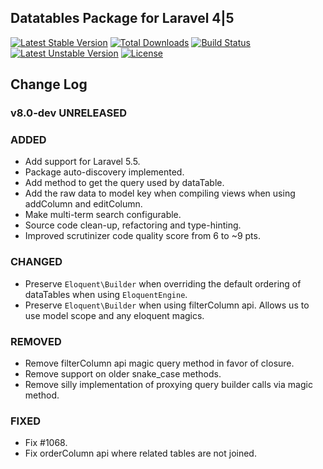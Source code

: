 ## Datatables Package for Laravel 4|5

[![Latest Stable Version](https://poser.pugx.org/yajra/laravel-datatables-oracle/v/stable.png)](https://packagist.org/packages/yajra/laravel-datatables-oracle)
[![Total Downloads](https://poser.pugx.org/yajra/laravel-datatables-oracle/downloads.png)](https://packagist.org/packages/yajra/laravel-datatables-oracle)
[![Build Status](https://travis-ci.org/yajra/laravel-datatables.png?branch=master)](https://travis-ci.org/yajra/laravel-datatables)
[![Latest Unstable Version](https://poser.pugx.org/yajra/laravel-datatables-oracle/v/unstable.svg)](https://packagist.org/packages/yajra/laravel-datatables-oracle)
[![License](https://poser.pugx.org/yajra/laravel-datatables-oracle/license.svg)](https://packagist.org/packages/yajra/laravel-datatables-oracle)

## Change Log

### v8.0-dev UNRELEASED
### ADDED
- Add support for Laravel 5.5.
- Package auto-discovery implemented.
- Add method to get the query used by dataTable.
- Add the raw data to model key when compiling views when using addColumn and editColumn.
- Make multi-term search configurable.
- Source code clean-up, refactoring and type-hinting.
- Improved scrutinizer code quality score from 6 to ~9 pts.

### CHANGED
- Preserve `Eloquent\Builder` when overriding the default ordering of dataTables when using `EloquentEngine`.
- Preserve `Eloquent\Builder` when using filterColumn api. Allows us to use model scope and any eloquent magics.

### REMOVED
- Remove filterColumn api magic query method in favor of closure.
- Remove support on older snake_case methods.
- Remove silly implementation of proxying query builder calls via magic method. 

### FIXED
- Fix #1068.
- Fix orderColumn api where related tables are not joined. 
